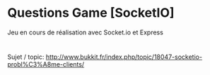 # Questions Game [SocketIO]
Jeu en cours de réalisation avec Socket.io et Express
#

Sujet / topic: http://www.bukkit.fr/index.php/topic/18047-socketio-probl%C3%A8me-clients/
